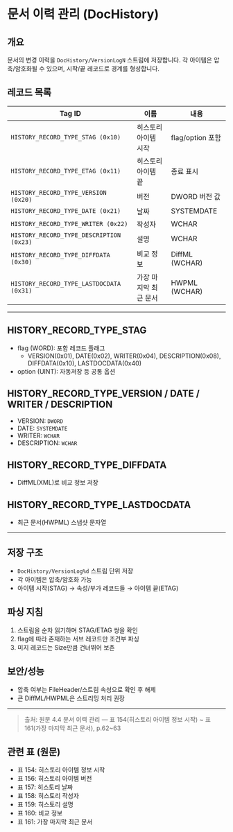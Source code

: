 # 문서 이력 관리 (DocHistory)

## 개요

문서의 변경 이력을 `DocHistory/VersionLogN` 스트림에 저장합니다. 각 아이템은 압축/암호화될 수 있으며, 시작/끝 레코드로 경계를 형성합니다.

## 레코드 목록

| Tag ID                                   | 이름                  | 내용             |
| ---------------------------------------- | --------------------- | ---------------- |
| `HISTORY_RECORD_TYPE_STAG (0x10)`        | 히스토리 아이템 시작  | flag/option 포함 |
| `HISTORY_RECORD_TYPE_ETAG (0x11)`        | 히스토리 아이템 끝    | 종료 표시        |
| `HISTORY_RECORD_TYPE_VERSION (0x20)`     | 버전                  | DWORD 버전 값    |
| `HISTORY_RECORD_TYPE_DATE (0x21)`        | 날짜                  | SYSTEMDATE       |
| `HISTORY_RECORD_TYPE_WRITER (0x22)`      | 작성자                | WCHAR            |
| `HISTORY_RECORD_TYPE_DESCRIPTION (0x23)` | 설명                  | WCHAR            |
| `HISTORY_RECORD_TYPE_DIFFDATA (0x30)`    | 비교 정보             | DiffML (WCHAR)   |
| `HISTORY_RECORD_TYPE_LASTDOCDATA (0x31)` | 가장 마지막 최근 문서 | HWPML (WCHAR)    |

---

## HISTORY_RECORD_TYPE_STAG

- flag (WORD): 포함 레코드 플래그
  - VERSION(0x01), DATE(0x02), WRITER(0x04), DESCRIPTION(0x08), DIFFDATA(0x10), LASTDOCDATA(0x40)
- option (UINT): 자동저장 등 공통 옵션

## HISTORY_RECORD_TYPE_VERSION / DATE / WRITER / DESCRIPTION

- VERSION: `DWORD`
- DATE: `SYSTEMDATE`
- WRITER: `WCHAR`
- DESCRIPTION: `WCHAR`

## HISTORY_RECORD_TYPE_DIFFDATA

- DiffML(XML)로 비교 정보 저장

## HISTORY_RECORD_TYPE_LASTDOCDATA

- 최근 문서(HWPML) 스냅샷 문자열

---

## 저장 구조

- `DocHistory/VersionLog%d` 스트림 단위 저장
- 각 아이템은 압축/암호화 가능
- 아이템 시작(STAG) → 속성/부가 레코드들 → 아이템 끝(ETAG)

## 파싱 지침

1. 스트림을 순차 읽기하며 STAG/ETAG 쌍을 확인
2. flag에 따라 존재하는 서브 레코드만 조건부 파싱
3. 미지 레코드는 Size만큼 건너뛰어 보존

## 보안/성능

- 압축 여부는 FileHeader/스트림 속성으로 확인 후 해제
- 큰 DiffML/HWPML은 스트리밍 처리 권장

---

> 출처: 원문 4.4 문서 이력 관리 — 표 154(히스토리 아이템 정보 시작) ~ 표 161(가장 마지막 최근 문서), p.62~63

## 관련 표 (원문)

- 표 154: 히스토리 아이템 정보 시작
- 표 156: 히스토리 아이템 버전
- 표 157: 히스토리 날짜
- 표 158: 히스토리 작성자
- 표 159: 히스토리 설명
- 표 160: 비교 정보
- 표 161: 가장 마지막 최근 문서
